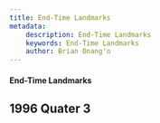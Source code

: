 ```yaml
---
title: End-Time Landmarks
metadata:
    description: End-Time Landmarks
    keywords: End-Time Landmarks
    author: Brian Onang'o
---
```


#### End-Time Landmarks

## 1996 Quater 3
